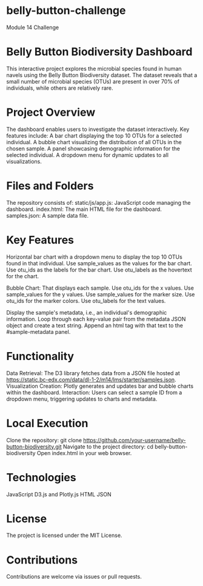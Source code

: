 # belly-button-challenge
Module 14 Challenge

# Belly Button Biodiversity Dashboard
This interactive project explores the microbial species found in human navels using the Belly Button Biodiversity dataset. The dataset reveals that a small number of microbial species (OTUs) are present in over 70% of individuals, while others are relatively rare.

# Project Overview
The dashboard enables users to investigate the dataset interactively. Key features include:
A bar chart displaying the top 10 OTUs for a selected individual.
A bubble chart visualizing the distribution of all OTUs in the chosen sample.
A panel showcasing demographic information for the selected individual.
A dropdown menu for dynamic updates to all visualizations.

# Files and Folders
The repository consists of:
static/js/app.js: JavaScript code managing the dashboard.
index.html: The main HTML file for the dashboard.
samples.json: A sample data file.

# Key Features
Horizontal bar chart with a dropdown menu to display the top 10 OTUs found in that individual.
Use sample_values as the values for the bar chart.
Use otu_ids as the labels for the bar chart.
Use otu_labels as the hovertext for the chart.

Bubble Chart: That displays each sample.
Use otu_ids for the x values.
Use sample_values for the y values.
Use sample_values for the marker size.
Use otu_ids for the marker colors.
Use otu_labels for the text values. 

Display the sample's metadata, i.e., an individual's demographic information.
Loop through each key-value pair from the metadata JSON object and create a text string.
Append an html tag with that text to the #sample-metadata panel.

# Functionality
Data Retrieval: The D3 library fetches data from a JSON file hosted at https://static.bc-edx.com/data/dl-1-2/m14/lms/starter/samples.json.
Visualization Creation: Plotly generates and updates bar and bubble charts within the dashboard.
Interaction: Users can select a sample ID from a dropdown menu, triggering updates to charts and metadata.

# Local Execution
Clone the repository: git clone https://github.com/your-username/belly-button-biodiversity.git
Navigate to the project directory: cd belly-button-biodiversity
Open index.html in your web browser.

# Technologies
JavaScript
D3.js and Plotly.js
HTML
JSON

# License
The project is licensed under the MIT License.

# Contributions
Contributions are welcome via issues or pull requests.